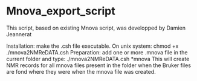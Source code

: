 # Mnova_export_script
This script, based on existing Mnova script, was developped by Damien Jeannerat

Installation: make the .csh file executable. On unix system:
chmod +x ./mnova2NMReDATA.csh
Preparation: add one or more .mnova file in the current folder and type:
./mnova2NMReDATA.csh *mnova
This will create NMR records for all mnova files present in the folder when the Bruker files are fond where they were when the mnova file was created.

